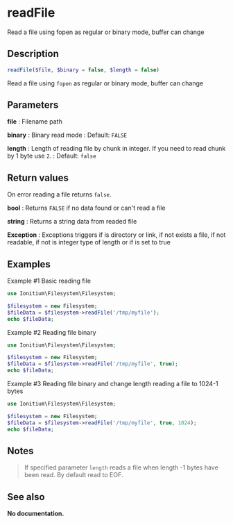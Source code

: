 # readFile

Read a file using fopen as regular or binary mode, buffer can change

## Description

```php
readFile($file, $binary = false, $length = false)
```

Read a file using `fopen` as regular or binary mode, buffer can change

## Parameters

__file__
: Filename path

__binary__
: Binary read mode
: Default: `FALSE`
  
__length__
: Length of reading file by chunk in integer. If you need to read chunk by 1 byte use `2`.
: Default: `false`

## Return values

On error reading a file returns `false`.

__bool__
: Returns `FALSE` if no data found or can't read a file

__string__
: Returns a string data from readed file

__Exception__
: Exceptions triggers if is directory or link, if not exists a file, if not readable, if not  is integer type of length or if is set to true

## Examples

Example #1 Basic reading file
```php
use Ionitium\Filesystem\Filesystem;

$filesystem = new Filesystem;
$fileData = $filesystem->readFile('/tmp/myfile');
echo $fileData;
```

Example #2 Reading file binary
```php
use Ionitium\Filesystem\Filesystem;

$filesystem = new Filesystem;
$fileData = $filesystem->readFile('/tmp/myfile', true);
echo $fileData;
```

Example #3 Reading file binary and change length reading a file to 1024-1 bytes
```php
use Ionitium\Filesystem\Filesystem;

$filesystem = new Filesystem;
$fileData = $filesystem->readFile('/tmp/myfile', true, 1024);
echo $fileData;
```

## Notes

> If specified parameter `length` reads a file when length -1 bytes have been read. By default read to EOF.


## See also

__No documentation.__